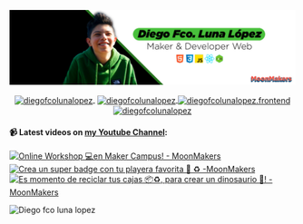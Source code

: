 ![Hi 👋, I'm Diego Fco Luna lopez, A passionate frontend developer 👨‍💻 from Hidalgo, Mexico 🇲🇽 ](./src/Banner_Github.jpeg)

<p align="center">
   <a href="https://youtube.com/moonmakers" target="blank" style='margin-right:4px'>
    <img align="center" src="https://cdn.jsdelivr.net/npm/simple-icons@3.0.1/icons/youtube.svg" alt="diegofcolunalopez" height="28px" width="28px" />
  </a>
  <a href="https://twitter.com/DiegoFr60708711" target="blank">
    <img align="center" src="https://cdn.jsdelivr.net/npm/simple-icons@3.0.1/icons/twitter.svg" alt="diegofcolunalopez" height="28px" width="28px" />
  </a>
  <a href="https://fb.com/DiegoFcoLuna" target="blank">
    <img align="center" src="https://cdn.jsdelivr.net/npm/simple-icons@3.0.1/icons/facebook.svg" alt="diegofcolunalopez.frontend" height="28px" width="28px" />
  </a>
  <a href="https://instagram.com/diegofcolunalopez" target="blank">
    <img align="center" src="https://cdn.jsdelivr.net/npm/simple-icons@3.0.1/icons/instagram.svg" alt="diegofcolunalopez" height="28px" width="28px" />
  </a>
</p>

#### 📹 Latest videos on [my Youtube Channel](https://youtube.com/moonmakers):

  <a href='https://www.youtube.com/watch?v=aLnpXbWRD90' target='_blank'>
    <img width='30%' src='https://img.youtube.com/vi/aLnpXbWRD90/mqdefault.jpg' alt='Online Workshop 💻en Maker Campus! - MoonMakers' />
  </a>
  <a href='https://www.youtube.com/watch?v=7p-WH6Yxx2Y' target='_blank'>
    <img width='30%' src='https://img.youtube.com/vi/7p-WH6Yxx2Y/mqdefault.jpg' alt='Crea un super badge con tu playera favorita 👕 ♻️ -MoonMakers' />
  </a>
  <a href='https://www.youtube.com/watch?v=e8vYAfPjyOA' target='_blank'>
    <img width='30%' src='https://img.youtube.com/vi/e8vYAfPjyOA/mqdefault.jpg' alt='Es momento de reciclar tus cajas 📦♻️, para crear un dinosaurio 🦖! -MoonMakers' />
  </a>


![Diego fco luna lopez](https://github-readme-stats.vercel.app/api?username=Diego-Luna&show_icons=true&title_color=fff&icon_color=79ff97&text_color=9f9f9f&bg_color=151515)
